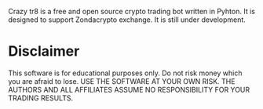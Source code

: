 Crazy tr8 is a free and open source crypto trading bot written in Pyhton. It is designed to support Zondacrypto exchange. It is still under development.

# Disclaimer
This software is for educational purposes only. Do not risk money which you are afraid to lose. USE THE SOFTWARE AT YOUR OWN RISK. THE AUTHORS AND ALL AFFILIATES ASSUME NO RESPONSIBILITY FOR YOUR TRADING RESULTS.